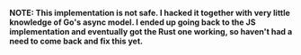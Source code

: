 **NOTE: This implementation is not safe. I hacked it together with very little knowledge of Go's async model.
I ended up going back to the JS implementation and eventually got the Rust one working, so haven't had a need to come back and
fix this yet.**
